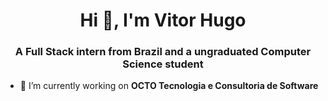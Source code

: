 <h1 align="center">Hi 👋, I'm Vitor Hugo</h1>
<h3 align="center">A Full Stack intern from Brazil and a ungraduated Computer Science student</h3>

- 🔭 I’m currently working on **OCTO Tecnologia e Consultoria de Software**


